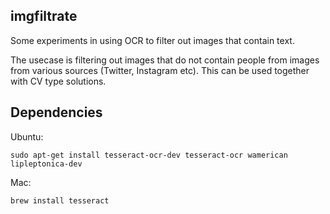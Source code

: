 ## imgfiltrate

Some experiments in using OCR to filter out images that contain text.

The usecase is filtering out images that do not contain people from images from
various sources (Twitter, Instagram etc). This can be used together with CV
type solutions.

## Dependencies

Ubuntu:

`sudo apt-get install tesseract-ocr-dev tesseract-ocr wamerican lipleptonica-dev`

Mac:

`brew install tesseract`
